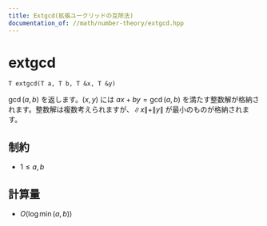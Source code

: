 ```yaml
---
title: Extgcd(拡張ユークリッドの互除法)
documentation_of: //math/number-theory/extgcd.hpp
---
```


# extgcd

```
T extgcd(T a, T b, T &x, T &y)
```

$\gcd(a, b)$ を返します。$(x, y)$ には $ax + by = \gcd(a, b)$ を満たす整数解が格納されます。整数解は複数考えられますが、$\|x\| + \|y\|$ が最小のものが格納されます。

## 制約

- $1 \leq a, b$

## 計算量

- $O(\log {\min(a, b)})$
